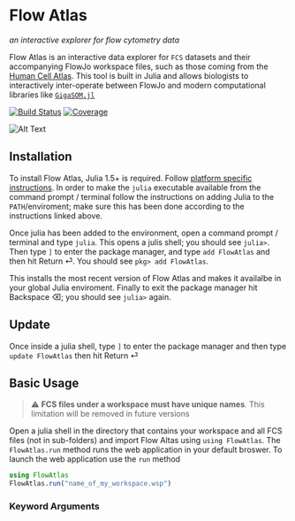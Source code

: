 # Flow Atlas

_an interactive explorer for flow cytometry data_

Flow Atlas is an interactive data explorer for `FCS` datasets and their accompanying FlowJo workspace files, such as those coming from the [Human Cell Atlas](https://humancellatlas.org). This tool is built in Julia and allows biologists to interactively inter-operate between FlowJo and modern computational libraries like [`GigaSOM.jl`](https://github.com/LCSB-BioCore/GigaSOM.jl)

[![Build Status](https://github.com/gszep/FlowAtlas.jl/workflows/CI/badge.svg)](https://github.com/gszep/FlowAtlas.jl/actions?query=workflow%3ACI)
[![Coverage](https://codecov.io/gh/gszep/FlowAtlas.jl/branch/master/graph/badge.svg)](https://codecov.io/gh/gszep/FlowAtlas.jl)

![Alt Text](https://github.com/gszep/FlowAtlas.jl/blob/master/demo.gif?raw=true)

## Installation

To install Flow Atlas, Julia 1.5+ is required. Follow [platform specific instructions](https://julialang.org/downloads/platform/). In order to make the `julia` executable available from the command prompt / terminal follow the instructions on adding Julia to the `PATH`/enviroment; make sure this has been done according to the instructions linked above.

Once julia has been added to the environment, open a command prompt / terminal and type `julia`. This opens a julis shell; you should see `julia>`. Then type `]` to enter the package manager, and type `add FlowAtlas` and then hit Return ⏎. You should see `pkg> add FlowAtlas`.

This installs the most recent version of Flow Atlas and makes it availalbe in your global Julia enviroment. Finally to exit the package manager hit Backspace ⌫; you should see `julia>` again.

## Update
Once inside a julia shell, type `]` to enter the package manager and then type `update FlowAtlas` then hit Return ⏎

## Basic Usage
> :warning: **FCS files under a workspace must have unique names**. This limitation will be removed in future versions

Open a julia shell in the directory that contains your workspace and all FCS files (not in sub-folders) and import Flow Altas using `using FlowAtlas`. The `FlowAtlas.run` method runs the web application in your default broswer. To launch the web application use the `run` method
```julia
using FlowAtlas
FlowAtlas.run("name_of_my_workspace.wsp")
```
### Keyword Arguments
